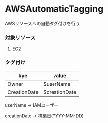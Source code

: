 # AWSAutomaticTagging
AWSリソースへの自動タグ付けを行う

### 対象リソース

1. EC2

### タグ付け

| kye | value |
| --- | --- |
| Owner | $userName |
| CreationDate | $creationDate |

userName -> IAMユーザー

creationDate -> 構築日(YYYY-MM-DD)
